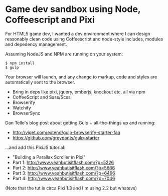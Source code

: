 # Game dev sandbox using Node, Coffeescript and Pixi

For HTML5 game dev, I wanted a dev environment where I can design reasonably clean code using Coffeescript and node-style includes, modules and depedency management.

Assuming NodeJS and NPM are running on your system:

    $ npm install
    $ gulp

Your browser will launch, and any change to markup, code and styles are automatically sent to the browser.

* Bring in deps like pixi, jquery, emberjs, knockout etc. all via npm
* CoffeeScript and Sass/Scss
* Browserify
* Watchify
* BrowserSync


Dan Tello's blog post about getting Gulp + all-the-things up and running:

* http://viget.com/extend/gulp-browserify-starter-faq
* https://github.com/greypants/gulp-starter

...and add this PixiJS tutorial: 

* "Building a Parallax Scroller in Pixi"
* Part 1: http://www.yeahbutisitflash.com/?p=5226
* Part 2: http://www.yeahbutisitflash.com/?p=5666
* Part 3: http://www.yeahbutisitflash.com/?p=6496
* Part 4: http://www.yeahbutisitflash.com/?p=7046

(Note that the tut is circa Pixi 1.3 and I'm using 2.2 but whatevs)

